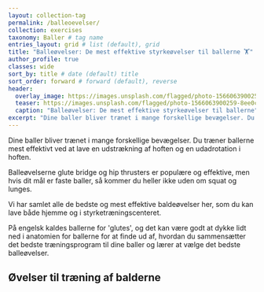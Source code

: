 ```yaml
---
layout: collection-tag
permalink: /balleoevelser/
collection: exercises
taxonomy: Baller # tag name
entries_layout: grid # list (default), grid
title: "Balleøvelser: De mest effektive styrkeøvelser til ballerne 🏋"
author_profile: true
classes: wide
sort_by: title # date (default) title
sort_order: forward # forward (default), reverse
header:
  overlay_image: https://images.unsplash.com/flagged/photo-1566063900259-8ee0cb283b3b?ixlib=rb-1.2.1&ixid=eyJhcHBfaWQiOjEyMDd9&auto=format&fit=crop&w=1950&q=80
  teaser: https://images.unsplash.com/flagged/photo-1566063900259-8ee0cb283b3b?ixlib=rb-1.2.1&ixid=eyJhcHBfaWQiOjEyMDd9&auto=format&fit=crop&w=400&q=80
  caption: "Balleøvelser: De mest effektive styrkeøvelser til ballerne"
excerpt: "Dine baller bliver trænet i mange forskellige bevægelser. Du træner ballerne mest effektivt ved at lave en udstrækning af hoften og en udadrotation i hoften."
---
```


Dine baller bliver trænet i mange forskellige bevægelser. Du træner ballerne mest effektivt ved at lave en udstrækning af hoften og en udadrotation i hoften.

Balleøvelserne glute bridge og hip thrusters er populære og effektive, men hvis dit mål er faste baller, så kommer du heller ikke uden om squat og lunges. 

Vi har samlet alle de bedste og mest effektive baldeøvelser her, som du kan lave både hjemme og i styrketræningscenteret. 

På engelsk kaldes ballerne for 'glutes', og det kan være godt at dykke lidt ned i anatomien for ballerne for at finde ud af, hvordan du sammensætter det bedste træningsprogram til dine baller og lærer at vælge det bedste balleøvelser.

## Øvelser til træning af balderne